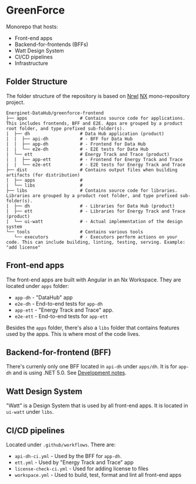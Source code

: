 # GreenForce

Monorepo that hosts:

- Front-end apps
- Backend-for-frontends (BFFs)
- Watt Design System
- CI/CD pipelines
- Infrastructure

## Folder Structure

The folder structure of the repository is based on [Nrwl](https://nrwl.io/) [NX](https://nx.dev/angular) mono-repository project.

```|
Energinet-DataHub/greenforce-frontend
├── apps                    # Contains source code for applications. This includes frontends, BFF and E2E. Apps are grouped by a product root folder, and type prefixed sub-folder(s).
|  ├── dh                   # Data Hub application (product)
|  |  ├── api-dh            # - BFF for Data Hub
|  |  ├── app-dh            # - Frontend for Data Hub
|  |  └── e2e-dh            # - E2E tests for Data Hub
|  └── ett                  # Energy Track and Trace (product)
|  |  ├── app-ett           # - Frontend for Energy Track and Trace
|  |  └── e2e-ett           # - E2E tests for Energy Track and Trace
├── dist                    # Contains output files when building artifacts (for distribution)
|  ├── apps                 #
|  └── libs                 #
├── libs                    # Contains source code for libraries. Libraries are grouped by a product root folder, and type prefixed sub-folder(s).
|  ├── dh                   # - Libraries for Data Hub (product) 
|  ├── ett                  # - Libraries for Energy Track and Trace (product) 
|  └── ui-watt              # - Actual implementation of the design system
└── tools                   # Contains various tools
   └── executors            # - Executors perform actions on your code. This can include building, linting, testing, serving. Example: "add license"
```

## Front-end apps

The front-end apps are built with Angular in an Nx Workspace. They are located under `apps` folder:

- `app-dh` - "DataHub" app
- `e2e-dh` - End-to-end tests for `app-dh`
- `app-ett` - "Energy Track and Trace" app.
- `e2e-ett` - End-to-end tests for `app-ett`

Besides the `apps` folder, there's also a `libs` folder that contains features used by the apps. This is where most of the code lives.

## Backend-for-frontend (BFF)

There's currenly only one BFF located in `api-dh` under `apps/dh`. It is for `app-dh` and is using .NET 5.0. See [Development notes](./libs/api-dh-app/documents/development.md).

## Watt Design System

"Watt" is a Design System that is used by all front-end apps. It is located in `ui-watt` under `libs`.

## CI/CD pipelines

Located under `.github/workflows`. There are:

- `api-dh-ci.yml` - Used by the BFF for `app-dh`.
- `ett.yml` - Used by "Energy Track and Trace" app
- `license-check-ci.yml` - Used for adding license to files
- `workspace.yml` - Used to build, test, format and lint all front-end apps
